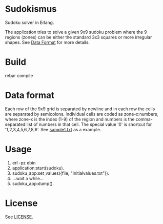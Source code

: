 Sudokismus
==========

Sudoku solver in Erlang.

The application tries to solve a given 9x9 sudoku problem where the 9 regions (zones) can be
either the standard 3x3 squares or more irregular shapes. See [Data Format](#dataformat) for more details.

# Build

rebar compile

# Data format

Each row of the 9x9 grid is separated by newline and in each row the cells are separated by semicolons. Individual cells are
coded as zone-x:numbers, where zone-x is the index (1-9) of the region and numbers is the comma-separated list of numbers in that cell. 
The special value '0'  is shortcut for '1,2,3,4,5,6,7,8,9'. See [sample1.txt](./sample.txt) as a example.

# Usage

1. erl -pz ebin
2. application:start(sudoku).
3. sudoku_app:set_values({file, "initialvalues.txt"}).
4. ...wait a while...
5. sudoku_app:dump().

# License

See [LICENSE](./LICENSE).

